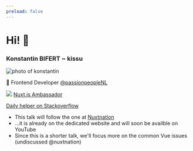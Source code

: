 ```yaml
---
preload: false
---
```


<h1 class="!text-green-500">Hi! 🍉</h1>

<h3>Konstantin BIFERT ~ <span
    class="text-transparent bg-clip-text bg-gradient-to-br from-orange-300 to-teal-700">kissu</span></h3>

<div class="flex mt-6">
  <img v-motion :initial="{ x: 30, y: -50, scale: 1, rotate: -200 }" :enter="final"
    class="top-0 left-0 right-0 bottom-0 h-24 w-24 rounded" src="/images/kissu.jpg"
    alt="photo of konstantin" />
  <section class="ml-4">
  <v-clicks>
    <p class="!m-0">
      🎨 Frontend Developer <a href="https://twitter.com/passionpeopleNL">@passionpeopleNL</a>
    </p>
    <p class="!my-2">
      <img src="/images/nuxt_logo.svg" class="inline h-6">
      <a href="https://nuxtjs.org/teams" class="ml-2">Nuxt.js Ambassador</a>
    </p>
    <p class="!my-2">
      <logos-stackoverflow-icon class="inline mr-2" />
      <a href="https://stackoverflow.com/users/8816585/kissu">Daily helper on Stackoverflow</a>
    </p>
    </v-clicks>
  </section>
</div>

<div class="mt-4"></div>

<v-clicks>

- This talk will follow the one at [Nuxtnation](https://nuxtnation.com/)
- ...it is already on the dedicated website and will soon be availble on YouTube
- Since this is a shorter talk, we'll focus more on the common Vue issues (undiscussed @nuxtnation)

</v-clicks>

<script setup lang="ts">
  const final = {
    x: 0,
    y: 0,
    rotate: 0,
    scale: 1,
    transition: {
      type: 'spring',
      damping: 10,
      stiffness: 20,
      mass: 2
    }
  }
</script>

<!--
feel free to check the videos of the conference, it's free!
-->
